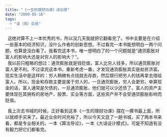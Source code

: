 ```yaml
---
title: "《一生的理财功课》读后感"
date: "2009-05-16"
tags: 
  - "读（观）后感"
---
```


  这绝对算不上一本优秀的书，所以没几天我就把它翻看完了。书中主要是在介绍一些基本的经济知识，没什么作者的创新思想。不过看完一本书能想明白一两个问题，也算是没白看了。我看完这本书，唯一想明白了的一个问题就是“通货膨胀对富人的影响大还是对穷人的影响大？”。  
  我以前只粗略的想过：通货膨胀就是钱贬值，富人比穷人钱多，所以通货膨胀对富人更不利。不过读完这本书，重新考虑一番，才发现通货膨胀其实是劫贫济富。现实生活中是这样的：穷人稍微有点钱就去存款，然后银行把穷人的钱再拿去借给富人。所以，现金和存款主要是属于穷人的，一旦通货膨胀，穷人会更穷。单算现金的话，富人通常是欠债的，一旦通货膨胀，他们就可以少还债了。富人的资产主要体现在其拥有的房地产、股票、实业等方面，这些资产并不会受通货膨胀影响而贬值。

  我上次去书城的时候，正好看到这本《一生的理财功课》摆在一摞书最上面，所以就顺手买来了。最近业余时间充裕了，所以今天又逛了一趟书城，买了两本书来看，都是专业相关的。一本《算法导论》，一本《大话设计模式》。可是不知道有没有毅力把它们都看完。
